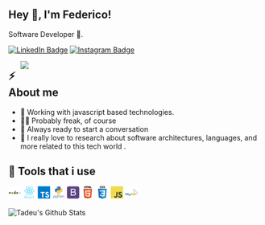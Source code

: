 <h2>Hey 👋, I'm Federico! </h2>
<p>Software Developer 🎯. </p>
<p>
    <a href="https://www.linkedin.com/in/federico-emanuel-gomez-0119891b5/" target="_blank" rel="noreferrer"><img src="https://img.shields.io/badge/-@mazarafa-0077B5?style=flat-square&amp;labelColor=0077B5&amp;logo=LinkedIn&amp;link=https://www.linkedin.com/in/mazarafa/" alt="LinkedIn Badge"></a> 
    <a href="https://www.instagram.com/feedegomeez/" target="_blank" rel="noreferrer"><img src="https://img.shields.io/badge/-@mazarafa-purple?style=flat&logo=instagram&logoColor=white&link=https://www.instagram.com/feedegomeez/" alt="Instagram Badge"></a>
</p>

<img align="right" src="https://media.giphy.com/media/9gISqB3tncMmY/giphy.gif" width="480" />
<h2>⚡️ About me </h2>
<ul>
    <li>🔭 Working with javascript based technologies.</li>
    <li>👨‍💻 Probably freak, of course </li>
    <li>💬 Always ready to start a conversation </li>
    <li>🔎 I really love to research about software architectures, languages, and more related to this tech world .</li>
</ul>
<h2>🚀 Tools that i use </h2>
<p align="left">
    <img src="https://raw.githubusercontent.com/devicons/devicon/master/icons/nodejs/nodejs-original-wordmark.svg" alt="nodejs" width="25" height="25" />
    <img src="https://raw.githubusercontent.com/devicons/devicon/master/icons/react/react-original-wordmark.svg" alt="react" width="25" height="25" />
    <img src="https://raw.githubusercontent.com/devicons/devicon/master/icons/typescript/typescript-original.svg" alt="typescript" width="25" height="25" />
    <img src="https://raw.githubusercontent.com/devicons/devicon/master/icons/python/python-original-wordmark.svg" alt="python" width="25" height="25" />
    <img src="https://raw.githubusercontent.com/devicons/devicon/master/icons/bootstrap/bootstrap-plain.svg" alt="bootstrap" width="25" height="25" />
    <img src="https://raw.githubusercontent.com/devicons/devicon/master/icons/html5/html5-original-wordmark.svg" alt="html5" width="25" height="25" />
    <img src="https://raw.githubusercontent.com/devicons/devicon/master/icons/css3/css3-original-wordmark.svg" alt="css3" width="25" height="25" />
    <img src="https://raw.githubusercontent.com/devicons/devicon/master/icons/javascript/javascript-original.svg" alt="javascript" width="25" height="25" />
    <img src="https://raw.githubusercontent.com/devicons/devicon/master/icons/mysql/mysql-original-wordmark.svg" alt="mysql" width="25" height="25" />
</p>

<img align="center" src="https://github-readme-stats.vercel.app/api?username=fedegomezdev&show_icons=true&hide_border=true" alt="Tadeu's Github Stats">
